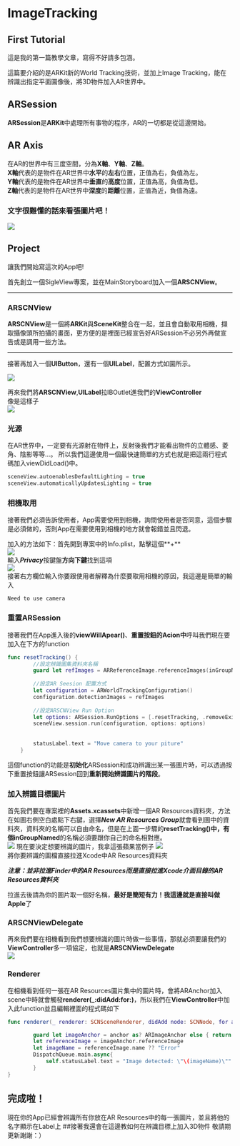 # ImageTracking

## First Tutorial

這是我的第一篇教學文章，寫得不好請多包涵。

這篇要介紹的是ARKit新的World Tracking技術，並加上Image Tracking，能在辨識出指定平面圖像後，將3D物件加入AR世界中。

## ARSession

**ARSession**是**ARKit**中處理所有事物的程序，AR的一切都是從這邊開始。

## AR Axis
在AR的世界中有三度空間，分為**X軸**、**Y軸**、**Z軸**。  
**X軸**代表的是物件在AR世界中**水平**的**左右**位置，正值為右，負值為左。  
**Y軸**代表的是物件在AR世界中**垂直**的**高度**位置，正值為高，負值為低。  
**Z軸**代表的是物件在AR世界中**深度**的**距離**位置，正值為近，負值為遠。  

### 文字很難懂的話來看張圖片吧！  

![](./ReadmeImages/Axis.png)

## Project

讓我們開始寫這次的App吧!  

首先創立一個SigleView專案，並在MainStoryboard加入一個**ARSCNView**。  

---
### ARSCNView


**ARSCNView**是一個將**ARKit**與**SceneKit**整合在一起，並且會自動取用相機，擷取攝像頭所拍攝的畫面，更方便的是裡面已經宣告好ARSession不必另外再做宣告或是調用一些方法。 

---
接著再加入一個**UIButton**，還有一個**UILabel**，配置方式如圖所示。  

![](./ReadmeImages/ScreenShot01.png)  

再來我們將**ARSCNView**,**UILabel**拉IBOutlet進我們的**ViewController**  
像是這樣子  
![](./ReadmeImages/CodeShot01.png)  

### 光源
在AR世界中，一定要有光源射在物件上，反射後我們才能看出物件的立體感、菱角、陰影等等...。
所以我們這邊使用一個最快速簡單的方式也就是把這兩行程式碼加入viewDidLoad()中。 

``` swift
sceneView.autoenablesDefaultLighting = true
sceneView.automaticallyUpdatesLighting = true
```
### 相機取用  
接著我們必須告訴使用者，App需要使用到相機，詢問使用者是否同意，這個步驟是必須做的，否則App在需要使用到相機的地方就會報錯並且閃退。  

加入的方法如下：首先開到專案中的Info.plist，點擊這個**+**  
![](./ReadmeImages/PlistPlus.png)  
輸入***Privacy***按鍵盤**方向下鍵**找到這項  
![](./ReadmeImages/PlistCamera.png)  
接著右方欄位輸入你要跟使用者解釋為什麼要取用相機的原因，我這邊是簡單的輸入  
```
Need to use camera
```
### 重置ARSession
接著我們在App進入後的**viewWillApear()**、**重置按鈕的Acion中**呼叫我們現在要加入在下方的function  

``` swift
func resetTracking() {
        //設定辨識圖集資料夾名稱
        guard let refImages = ARReferenceImage.referenceImages(inGroupNamed: "AR Resources", bundle: nil) else { return }
        
        //設定AR Seesion 配置方式
        let configuration = ARWorldTrackingConfiguration()
        configuration.detectionImages = refImages
        
        //設定ARSCNView Run Option
        let options: ARSession.RunOptions = [.resetTracking, .removeExistingAnchors]
        sceneView.session.run(configuration, options: options)
        
        
        statusLabel.text = "Move camera to your piture"
    }

```
這個function的功能是**初始化**ARSession和成功辨識出某一張圖片時，可以透過按下重置按鈕讓ARSession回到**重新開始辨識圖片的階段**。
### 加入辨識目標圖片
首先我們要在專案裡的**Assets.xcassets**中新增一個AR Resources資料夾，方法在如圖右側空白處點下右鍵，選擇***New AR Resources Group***就會看到圖中的資料夾，資料夾的名稱可以自由命名，但是在上面一步驟的**resetTracking()**中，有個**inGroupNamed**的名稱必須要跟你自己的命名相對應。  
![](./ReadmeImages/Group.png)
現在要決定想要辨識的圖片，我拿這張蘋果當例子
![](./ReadmeImages/Apple.jpg)  
將你要辨識的圖檔直接拉進Xcode中AR Resources資料夾  

***注意：並非拉進Finder中的AR Resources而是直接拉進Xcode介面目錄的AR Resources資料夾***

拉進去後請為你的圖片取一個好名稱，**最好是簡短有力！**我這邊就是直接叫做**Apple**了  
### ARSCNViewDelegate
再來我們要在相機看到我們想要辨識的圖片時做一些事情，那就必須要讓我們的**ViewController**多一項協定，也就是**ARSCNViewDelegate**  
![](./ReadmeImages/Delegate.png)
### Renderer
在相機看到任何一張在AR Resources圖片集中的圖片時，會將ARAnchor加入scene中時就會觸發**renderer(_:didAdd:for:)**，所以我們在**ViewController**中加入此function並且編輯裡面的程式碼如下  

``` swift  
func renderer(_ renderer: SCNSceneRenderer, didAdd node: SCNNode, for anchor: ARAnchor) {

        guard let imageAnchor = anchor as? ARImageAnchor else { return }
        let referenceImage = imageAnchor.referenceImage
        let imageName = referenceImage.name ?? "Error"
        DispatchQueue.main.async{
            self.statusLabel.text = "Image detected: \"\(imageName)\""
        }
}
```

## 完成啦！
現在你的App已經會辨識所有你放在AR Resources中的每一張圖片，並且將他的名字顯示在Label上
##接著我還會在這邊教如何在辨識目標上加入3D物件
敬請期更新謝謝：）